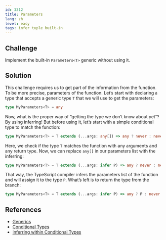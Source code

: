 ```yaml
---
id: 3312
title: Parameters
lang: zh
level: easy
tags: infer tuple built-in
---
```


## Challenge

Implement the built-in `Parameters<T>` generic without using it.

## Solution

This challenge requires us to get part of the information from the function.
To be more precise, parameters of the function.
Let’s start with declaring a type that accepts a generic type `T` that we will use to get the parameters:

```typescript
type MyParameters<T> = any
```

Now, what is the proper way of “getting the type we don’t know about yet”?
By using inferring!
But before using it, let’s start with a simple conditional type to match the function:

```typescript
type MyParameters<T> = T extends (...args: any[]) => any ? never : never
```

Here, we check if the type `T` matches the function with any arguments and any return type.
Now, we can replace `any[]` in our parameters list with the inferring:

```typescript
type MyParameters<T> = T extends (...args: infer P) => any ? never : never
```

That way, the TypeScript compiler infers the parameters list of the function and will assign it to the type `P`.
What’s left is to return the type from the branch:

```typescript
type MyParameters<T> = T extends (...args: infer P) => any ? P : never
```

## References

- [Generics](https://www.typescriptlang.org/docs/handbook/2/generics.html)
- [Conditional Types](https://www.typescriptlang.org/docs/handbook/2/conditional-types.html)
- [Inferring within Conditional Types](https://www.typescriptlang.org/docs/handbook/2/conditional-types.html#inferring-within-conditional-types)
